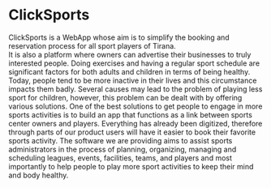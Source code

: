 # ClickSports
ClickSports is a WebApp whose aim is to simplify the booking and reservation process for all sport players of Tirana. <br/>
It is also a platform where owners can advertise their businesses to truly interested people. Doing exercises and having a regular sport schedule are significant factors for both adults and children in terms of being healthy. Today, people tend to be more inactive in their lives and this circumstance impacts them badly. Several causes may lead to the problem of playing less sport for children, however, this problem can be dealt with by offering various solutions.
	One of the best solutions to get people to engage in more sports activities is to build an app that functions as a link between sports center owners and players. Everything has already been digitized, therefore through parts of our product users will have it easier to book their favorite sports activity. 
The software we are providing aims to assist sports administrators in the process of planning, organizing, managing and scheduling leagues, events, facilities, teams, and players and most importantly to help people to play more sport activities to keep their mind and body healthy.


